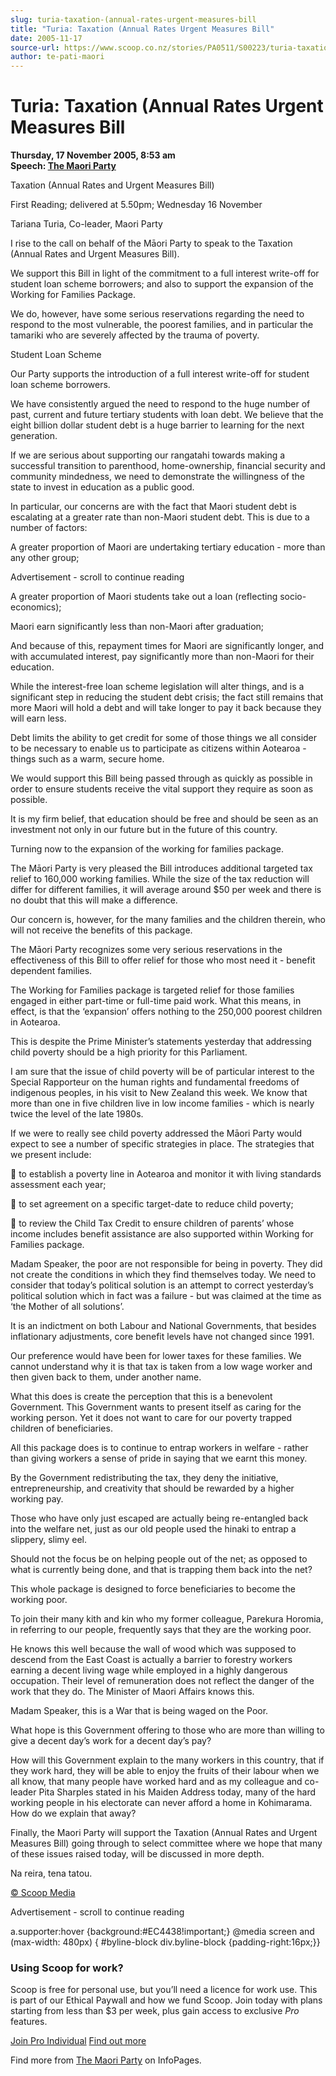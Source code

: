 ```yaml
---
slug: turia-taxation-(annual-rates-urgent-measures-bill
title: "Turia: Taxation (Annual Rates Urgent Measures Bill"
date: 2005-11-17
source-url: https://www.scoop.co.nz/stories/PA0511/S00223/turia-taxation-annual-rates-urgent-measures-bill.htm
author: te-pati-maori
---
```

Turia: Taxation (Annual Rates Urgent Measures Bill
==================================================

**Thursday, 17 November 2005, 8:53 am**  
**Speech: [The Maori Party](https://info.scoop.co.nz/The_Maori_Party)**

Taxation (Annual Rates and Urgent Measures Bill)

First Reading; delivered at 5.50pm; Wednesday 16 November

Tariana Turia, Co-leader, Maori Party

I rise to the call on behalf of the Māori Party to speak to the Taxation (Annual Rates and Urgent Measures Bill).

We support this Bill in light of the commitment to a full interest write-off for student loan scheme borrowers; and also to support the expansion of the Working for Families Package.

We do, however, have some serious reservations regarding the need to respond to the most vulnerable, the poorest families, and in particular the tamariki who are severely affected by the trauma of poverty.

Student Loan Scheme

Our Party supports the introduction of a full interest write-off for student loan scheme borrowers.

We have consistently argued the need to respond to the huge number of past, current and future tertiary students with loan debt. We believe that the eight billion dollar student debt is a huge barrier to learning for the next generation.

If we are serious about supporting our rangatahi towards making a successful transition to parenthood, home-ownership, financial security and community mindedness, we need to demonstrate the willingness of the state to invest in education as a public good.

In particular, our concerns are with the fact that Maori student debt is escalating at a greater rate than non-Maori student debt. This is due to a number of factors:

A greater proportion of Maori are undertaking tertiary education - more than any other group;

Advertisement - scroll to continue reading





A greater proportion of Maori students take out a loan (reflecting socio-economics);

Maori earn significantly less than non-Maori after graduation;

And because of this, repayment times for Maori are significantly longer, and with accumulated interest, pay significantly more than non-Maori for their education.

While the interest-free loan scheme legislation will alter things, and is a significant step in reducing the student debt crisis; the fact still remains that more Maori will hold a debt and will take longer to pay it back because they will earn less.

Debt limits the ability to get credit for some of those things we all consider to be necessary to enable us to participate as citizens within Aotearoa -things such as a warm, secure home.

We would support this Bill being passed through as quickly as possible in order to ensure students receive the vital support they require as soon as possible.

It is my firm belief, that education should be free and should be seen as an investment not only in our future but in the future of this country.

Turning now to the expansion of the working for families package.

The Māori Party is very pleased the Bill introduces additional targeted tax relief to 160,000 working families. While the size of the tax reduction will differ for different families, it will average around $50 per week and there is no doubt that this will make a difference.

Our concern is, however, for the many families and the children therein, who will not receive the benefits of this package.

The Māori Party recognizes some very serious reservations in the effectiveness of this Bill to offer relief for those who most need it - benefit dependent families.

The Working for Families package is targeted relief for those families engaged in either part-time or full-time paid work. What this means, in effect, is that the ‘expansion’ offers nothing to the 250,000 poorest children in Aotearoa.

This is despite the Prime Minister’s statements yesterday that addressing child poverty should be a high priority for this Parliament.

I am sure that the issue of child poverty will be of particular interest to the Special Rapporteur on the human rights and fundamental freedoms of indigenous peoples, in his visit to New Zealand this week. We know that more than one in five children live in low income families - which is nearly twice the level of the late 1980s.

If we were to really see child poverty addressed the Māori Party would expect to see a number of specific strategies in place. The strategies that we present include:

 to establish a poverty line in Aotearoa and monitor it with living standards assessment each year;

 to set agreement on a specific target-date to reduce child poverty;

 to review the Child Tax Credit to ensure children of parents’ whose income includes benefit assistance are also supported within Working for Families package.

Madam Speaker, the poor are not responsible for being in poverty. They did not create the conditions in which they find themselves today. We need to consider that today’s political solution is an attempt to correct yesterday’s political solution which in fact was a failure - but was claimed at the time as ‘the Mother of all solutions’.

It is an indictment on both Labour and National Governments, that besides inflationary adjustments, core benefit levels have not changed since 1991.

Our preference would have been for lower taxes for these families. We cannot understand why it is that tax is taken from a low wage worker and then given back to them, under another name.

What this does is create the perception that this is a benevolent Government. This Government wants to present itself as caring for the working person. Yet it does not want to care for our poverty trapped children of beneficiaries.

All this package does is to continue to entrap workers in welfare - rather than giving workers a sense of pride in saying that we earnt this money.

By the Government redistributing the tax, they deny the initiative, entrepreneurship, and creativity that should be rewarded by a higher working pay.

Those who have only just escaped are actually being re-entangled back into the welfare net, just as our old people used the hinaki to entrap a slippery, slimy eel.

Should not the focus be on helping people out of the net; as opposed to what is currently being done, and that is trapping them back into the net?

This whole package is designed to force beneficiaries to become the working poor.

To join their many kith and kin who my former colleague, Parekura Horomia, in referring to our people, frequently says that they are the working poor.

He knows this well because the wall of wood which was supposed to descend from the East Coast is actually a barrier to forestry workers earning a decent living wage while employed in a highly dangerous occupation. Their level of remuneration does not reflect the danger of the work that they do. The Minister of Maori Affairs knows this.

Madam Speaker, this is a War that is being waged on the Poor.

What hope is this Government offering to those who are more than willing to give a decent day’s work for a decent day’s pay?

How will this Government explain to the many workers in this country, that if they work hard, they will be able to enjoy the fruits of their labour when we all know, that many people have worked hard and as my colleague and co-leader Pita Sharples stated in his Maiden Address today, many of the hard working people in his electorate can never afford a home in Kohimarama. How do we explain that away?

Finally, the Maori Party will support the Taxation (Annual Rates and Urgent Measures Bill) going through to select committee where we hope that many of these issues raised today, will be discussed in more depth.

Na reira, tena tatou.

[© Scoop Media](http://www.scoop.co.nz/about/terms.html)  

Advertisement - scroll to continue reading



a.supporter:hover {background:#EC4438!important;} @media screen and (max-width: 480px) { #byline-block div.byline-block {padding-right:16px;}}

### Using Scoop for work?

Scoop is free for personal use, but you’ll need a licence for work use. This is part of our Ethical Paywall and how we fund Scoop. Join today with plans starting from less than $3 per week, plus gain access to exclusive _Pro_ features.  
  
[Join Pro Individual](https://pro.scoop.co.nz/Individual/?from=ProIn24) [Find out more](https://pro.scoop.co.nz/using-scoop-for-work/?from=ProIn24)

Find more from [The Maori Party](https://info.scoop.co.nz/The_Maori_Party) on InfoPages.
